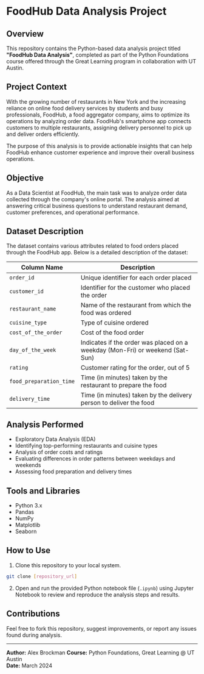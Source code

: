 # FoodHub Data Analysis Project

## Overview
This repository contains the Python-based data analysis project titled **\"FoodHub Data Analysis\"**, completed as part of the Python Foundations course offered through the Great Learning program in collaboration with UT Austin.

## Project Context
With the growing number of restaurants in New York and the increasing reliance on online food delivery services by students and busy professionals, FoodHub, a food aggregator company, aims to optimize its operations by analyzing order data. FoodHub's smartphone app connects customers to multiple restaurants, assigning delivery personnel to pick up and deliver orders efficiently.

The purpose of this analysis is to provide actionable insights that can help FoodHub enhance customer experience and improve their overall business operations.

## Objective
As a Data Scientist at FoodHub, the main task was to analyze order data collected through the company's online portal. The analysis aimed at answering critical business questions to understand restaurant demand, customer preferences, and operational performance.

## Dataset Description
The dataset contains various attributes related to food orders placed through the FoodHub app. Below is a detailed description of the dataset:

| Column Name            | Description                                                                                                 |
|------------------------|-------------------------------------------------------------------------------------------------------------|
| `order_id`             | Unique identifier for each order placed                                                                     |
| `customer_id`          | Identifier for the customer who placed the order                                                            |
| `restaurant_name`      | Name of the restaurant from which the food was ordered                                                     |
| `cuisine_type`         | Type of cuisine ordered                                                                                    |
| `cost_of_the_order`    | Cost of the food order                                                                                     |
| `day_of_the_week`      | Indicates if the order was placed on a weekday (Mon-Fri) or weekend (Sat-Sun)                              |
| `rating`               | Customer rating for the order, out of 5                                                                    |
| `food_preparation_time`| Time (in minutes) taken by the restaurant to prepare the food                                              |
| `delivery_time`        | Time (in minutes) taken by the delivery person to deliver the food                                         |

## Analysis Performed
- Exploratory Data Analysis (EDA)
- Identifying top-performing restaurants and cuisine types
- Analysis of order costs and ratings
- Evaluating differences in order patterns between weekdays and weekends
- Assessing food preparation and delivery times

## Tools and Libraries
- Python 3.x
- Pandas
- NumPy
- Matplotlib
- Seaborn

## How to Use
1. Clone this repository to your local system.
```bash
git clone [repository_url]
```

2. Open and run the provided Python notebook file (`.ipynb`) using Jupyter Notebook to review and reproduce the analysis steps and results.

## Contributions
Feel free to fork this repository, suggest improvements, or report any issues found during analysis.

---

**Author:** Alex Brockman 
**Course:** Python Foundations, Great Learning @ UT Austin  
**Date:** March 2024

